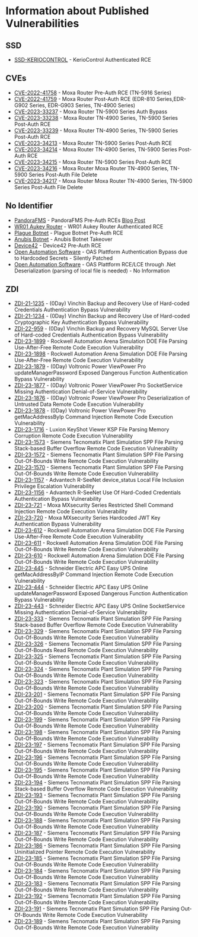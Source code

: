 # Information about Published Vulnerabilities


## SSD

* [SSD-KERIOCONTROL](https://ssd-disclosure.com/ssd-advisory-keriocontrol-remote-code-execution/) - KerioControl Authenticated RCE



## CVEs
* [CVE-2022-41758](https://www.moxa.com/en/support/product-support/security-advisory/multiple-routers-improper-input-validation-vulnerabilities) - Moxa Router Pre-Auth RCE (TN-5916 Series)
* [CVE-2022-41759](https://www.moxa.com/en/support/product-support/security-advisory/multiple-routers-improper-input-validation-vulnerabilities) - Moxa Router Post-Auth RCE (EDR-810 Series,EDR-G902 Series, EDR-G903 Series, TN-4900 Series)
* [CVE-2023-33237](https://cve.mitre.org/cgi-bin/cvename.cgi?name=CVE-2023-33237) - Moxa Router TN-5900 Series Auth Bypass
* [CVE-2023-33238](https://cve.mitre.org/cgi-bin/cvename.cgi?name=CVE-2023-33238) - Moxa Router TN-4900 Series, TN-5900 Series Post-Auth RCE
* [CVE-2023-33239](https://cve.mitre.org/cgi-bin/cvename.cgi?name=CVE-2023-33239) - Moxa Router TN-4900 Series, TN-5900 Series Post-Auth RCE
* [CVE-2023-34213](https://cve.mitre.org/cgi-bin/cvename.cgi?name=CVE-2023-34213) - Moxa Router TN-5900 Series Post-Auth RCE
* [CVE-2023-34214](https://cve.mitre.org/cgi-bin/cvename.cgi?name=CVE-2023-34214) - Moxa Router TN-4900 Series, TN-5900 Series Post-Auth RCE
* [CVE-2023-34215](https://cve.mitre.org/cgi-bin/cvename.cgi?name=CVE-2023-34215) - Moxa Router TN-5900 Series Post-Auth RCE
* [CVE-2023-34216](https://cve.mitre.org/cgi-bin/cvename.cgi?name=CVE-2023-34216) - Moxa Router Moxa Router TN-4900 Series, TN-5900 Series Post-Auth File Delete
* [CVE-2023-34217](https://cve.mitre.org/cgi-bin/cvename.cgi?name=CVE-2023-34217) - Moxa Router Moxa Router TN-4900 Series, TN-5900 Series Post-Auth File Delete

## No Identifier

* [PandoraFMS](https://pandorafms.com/en/release-notes/pandora-fms-ng-766-rrr/) - PandoraFMS Pre-Auth RCEs [Blog Post](https://3sjay.github.io/2023/01/06/pandoraFMS-Pre-Auth-RCE.html)
* [WR01 Aukey Router](https://raw.githubusercontent.com/3sjay/sploits/main/aukey-wr-01-RCE-0day.py) - WR01 Aukey Router Authenticated RCE
* [Plague Botnet](https://3sjay.github.io/2022/04/13/Plauge-Botnet-PreAuth-RCE.html) - Plague Botnet Pre-Auth RCE
* [Anubis Botnet](https://3sjay.github.io/2022/04/14/anubis-botnet-takeover.html) - Anubis Botnet Takeover
* [Device42](https://github.com/3sjay/sploits/blob/main/device42_preauth-rce_poc.py) - Device42 Pre-Auth RCE 
* [Open Automation Software](https://openautomationsoftware.com) - OAS Plattform Authentication Bypass due to Hardcoded Secrets - Silently Patched
* [Open Automation Software](https://openautomationsoftware.com) - OAS Plattform RCE/LCE through .Net Deserialization (parsing of local file is needed) - No Information


## ZDI
- [ZDI-21-1235](https://www.zerodayinitiative.com/advisories/ZDI-21-1235/) - (0Day) Vinchin Backup and Recovery Use of Hard-coded Credentials Authentication Bypass Vulnerability
- [ZDI-21-1234](https://www.zerodayinitiative.com/advisories/ZDI-21-1234/) - (0Day) Vinchin Backup and Recovery Use of Hard-coded Cryptographic Key Authentication Bypass Vulnerability
- [ZDI-22-959](https://www.zerodayinitiative.com/advisories/ZDI-22-959/) - (0Day) Vinchin Backup and Recovery MySQL Server Use of Hard-coded Credentials Authentication Bypass Vulnerability
- [ZDI-23-1899](https://www.zerodayinitiative.com/advisories/ZDI-23-1899/) - Rockwell Automation Arena Simulation DOE File Parsing Use-After-Free Remote Code Execution Vulnerability
- [ZDI-23-1898](https://www.zerodayinitiative.com/advisories/ZDI-23-1898/) - Rockwell Automation Arena Simulation DOE File Parsing Use-After-Free Remote Code Execution Vulnerability
- [ZDI-23-1879](https://www.zerodayinitiative.com/advisories/ZDI-23-1879/) - (0Day) Voltronic Power ViewPower Pro updateManagerPassword Exposed Dangerous Function Authentication Bypass Vulnerability
- [ZDI-23-1877](https://www.zerodayinitiative.com/advisories/ZDI-23-1877/) - (0Day) Voltronic Power ViewPower Pro SocketService Missing Authentication Denial-of-Service Vulnerability
- [ZDI-23-1876](https://www.zerodayinitiative.com/advisories/ZDI-23-1876/) - (0Day) Voltronic Power ViewPower Pro Deserialization of Untrusted Data Remote Code Execution Vulnerability
- [ZDI-23-1878](https://www.zerodayinitiative.com/advisories/ZDI-23-1878/) - (0Day) Voltronic Power ViewPower Pro getMacAddressByIp Command Injection Remote Code Execution Vulnerability
- [ZDI-23-1716](https://www.zerodayinitiative.com/advisories/ZDI-23-1716/) - Luxion KeyShot Viewer KSP File Parsing Memory Corruption Remote Code Execution Vulnerability
- [ZDI-23-1573](https://www.zerodayinitiative.com/advisories/ZDI-23-1573/) - Siemens Tecnomatix Plant Simulation SPP File Parsing Stack-based Buffer Overflow Remote Code Execution Vulnerability
- [ZDI-23-1572](https://www.zerodayinitiative.com/advisories/ZDI-23-1572/) - Siemens Tecnomatix Plant Simulation SPP File Parsing Out-Of-Bounds Write Remote Code Execution Vulnerability
- [ZDI-23-1570](https://www.zerodayinitiative.com/advisories/ZDI-23-1570/) - Siemens Tecnomatix Plant Simulation SPP File Parsing Out-Of-Bounds Write Remote Code Execution Vulnerability
- [ZDI-23-1157](https://www.zerodayinitiative.com/advisories/ZDI-23-1157/) - Advantech R-SeeNet device_status Local File Inclusion Privilege Escalation Vulnerability
- [ZDI-23-1156](https://www.zerodayinitiative.com/advisories/ZDI-23-1156/) - Advantech R-SeeNet Use Of Hard-Coded Credentials Authentication Bypass Vulnerability
- [ZDI-23-721](https://www.zerodayinitiative.com/advisories/ZDI-23-721/) - Moxa MXsecurity Series Restricted Shell Command Injection Remote Code Execution Vulnerability
- [ZDI-23-720](https://www.zerodayinitiative.com/advisories/ZDI-23-720/) - Moxa MXsecurity Series Hardcoded JWT Key Authentication Bypass Vulnerability
- [ZDI-23-612](https://www.zerodayinitiative.com/advisories/ZDI-23-612/) - Rockwell Automation Arena Simulation DOE File Parsing Use-After-Free Remote Code Execution Vulnerability
- [ZDI-23-611](https://www.zerodayinitiative.com/advisories/ZDI-23-611/) - Rockwell Automation Arena Simulation DOE File Parsing Out-Of-Bounds Write Remote Code Execution Vulnerability
- [ZDI-23-610](https://www.zerodayinitiative.com/advisories/ZDI-23-610/) - Rockwell Automation Arena Simulation DOE File Parsing Out-Of-Bounds Write Remote Code Execution Vulnerability
- [ZDI-23-445](https://www.zerodayinitiative.com/advisories/ZDI-23-445/) - Schneider Electric APC Easy UPS Online getMacAddressByIP Command Injection Remote Code Execution Vulnerability
- [ZDI-23-444](https://www.zerodayinitiative.com/advisories/ZDI-23-444/) - Schneider Electric APC Easy UPS Online updateManagerPassword Exposed Dangerous Function Authentication Bypass Vulnerability
- [ZDI-23-443](https://www.zerodayinitiative.com/advisories/ZDI-23-443/) - Schneider Electric APC Easy UPS Online SocketService Missing Authentication Denial-of-Service Vulnerability
- [ZDI-23-333](https://www.zerodayinitiative.com/advisories/ZDI-23-333/) - Siemens Tecnomatix Plant Simulation  SPP File Parsing Stack-based Buffer Overflow Remote Code Execution Vulnerability
- [ZDI-23-329](https://www.zerodayinitiative.com/advisories/ZDI-23-329/) - Siemens Tecnomatix Plant Simulation  SPP File Parsing Out-Of-Bounds Write Remote Code Execution Vulnerability
- [ZDI-23-326](https://www.zerodayinitiative.com/advisories/ZDI-23-326/) - Siemens Tecnomatix Plant Simulation  SPP File Parsing Out-Of-Bounds Read Remote Code Execution Vulnerability
- [ZDI-23-325](https://www.zerodayinitiative.com/advisories/ZDI-23-325/) - Siemens Tecnomatix Plant Simulation  SPP File Parsing Out-Of-Bounds Write Remote Code Execution Vulnerability
- [ZDI-23-324](https://www.zerodayinitiative.com/advisories/ZDI-23-324/) - Siemens Tecnomatix Plant Simulation  SPP File Parsing Out-Of-Bounds Write Remote Code Execution Vulnerability
- [ZDI-23-323](https://www.zerodayinitiative.com/advisories/ZDI-23-323/) - Siemens Tecnomatix Plant Simulation  SPP File Parsing Out-Of-Bounds Write Remote Code Execution Vulnerability
- [ZDI-23-201](https://www.zerodayinitiative.com/advisories/ZDI-23-201/) - Siemens Tecnomatix Plant Simulation  SPP File Parsing Out-Of-Bounds Write Remote Code Execution Vulnerability
- [ZDI-23-200](https://www.zerodayinitiative.com/advisories/ZDI-23-200/) - Siemens Tecnomatix Plant Simulation  SPP File Parsing Out-Of-Bounds Write Remote Code Execution Vulnerability
- [ZDI-23-199](https://www.zerodayinitiative.com/advisories/ZDI-23-199/) - Siemens Tecnomatix Plant Simulation  SPP File Parsing Out-Of-Bounds Write Remote Code Execution Vulnerability
- [ZDI-23-198](https://www.zerodayinitiative.com/advisories/ZDI-23-198/) - Siemens Tecnomatix Plant Simulation  SPP File Parsing Out-Of-Bounds Write Remote Code Execution Vulnerability
- [ZDI-23-197](https://www.zerodayinitiative.com/advisories/ZDI-23-197/) - Siemens Tecnomatix Plant Simulation  SPP File Parsing Out-Of-Bounds Write Remote Code Execution Vulnerability
- [ZDI-23-196](https://www.zerodayinitiative.com/advisories/ZDI-23-196/) - Siemens Tecnomatix Plant Simulation  SPP File Parsing Out-Of-Bounds Write Remote Code Execution Vulnerability
- [ZDI-23-195](https://www.zerodayinitiative.com/advisories/ZDI-23-195/) - Siemens Tecnomatix Plant Simulation  SPP File Parsing Out-Of-Bounds Write Remote Code Execution Vulnerability
- [ZDI-23-194](https://www.zerodayinitiative.com/advisories/ZDI-23-194/) - Siemens Tecnomatix Plant Simulation  SPP File Parsing Stack-based Buffer Overflow Remote Code Execution Vulnerability
- [ZDI-23-193](https://www.zerodayinitiative.com/advisories/ZDI-23-193/) - Siemens Tecnomatix Plant Simulation  SPP File Parsing Out-Of-Bounds Write Remote Code Execution Vulnerability
- [ZDI-23-190](https://www.zerodayinitiative.com/advisories/ZDI-23-190/) - Siemens Tecnomatix Plant Simulation  SPP File Parsing Out-Of-Bounds Write Remote Code Execution Vulnerability
- [ZDI-23-188](https://www.zerodayinitiative.com/advisories/ZDI-23-188/) - Siemens Tecnomatix Plant Simulation  SPP File Parsing Out-Of-Bounds Write Remote Code Execution Vulnerability
- [ZDI-23-187](https://www.zerodayinitiative.com/advisories/ZDI-23-187/) - Siemens Tecnomatix Plant Simulation  SPP File Parsing Out-Of-Bounds Write Remote Code Execution Vulnerability
- [ZDI-23-186](https://www.zerodayinitiative.com/advisories/ZDI-23-186/) - Siemens Tecnomatix Plant Simulation  SPP File Parsing Uninitialized Pointer Remote Code Execution Vulnerability
- [ZDI-23-185](https://www.zerodayinitiative.com/advisories/ZDI-23-185/) - Siemens Tecnomatix Plant Simulation  SPP File Parsing Out-Of-Bounds Write Remote Code Execution Vulnerability
- [ZDI-23-184](https://www.zerodayinitiative.com/advisories/ZDI-23-184/) - Siemens Tecnomatix Plant Simulation  SPP File Parsing Out-Of-Bounds Write Remote Code Execution Vulnerability
- [ZDI-23-183](https://www.zerodayinitiative.com/advisories/ZDI-23-183/) - Siemens Tecnomatix Plant Simulation  SPP File Parsing Out-Of-Bounds Write Remote Code Execution Vulnerability
- [ZDI-23-192](https://www.zerodayinitiative.com/advisories/ZDI-23-192/) - Siemens Tecnomatix Plant Simulation  SPP File Parsing Out-Of-Bounds Write Remote Code Execution Vulnerability
- [ZDI-23-191](https://www.zerodayinitiative.com/advisories/ZDI-23-191/) - Siemens Tecnomatix Plant Simulation  SPP File Parsing Out-Of-Bounds Write Remote Code Execution Vulnerability
- [ZDI-23-189](https://www.zerodayinitiative.com/advisories/ZDI-23-189/) - Siemens Tecnomatix Plant Simulation  SPP File Parsing Out-Of-Bounds Write Remote Code Execution Vulnerability
